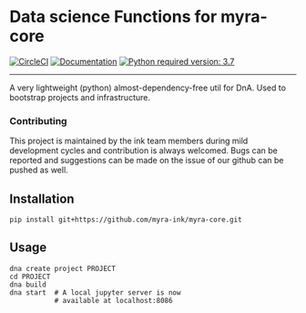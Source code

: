 # Data science Functions for myra-core

[![CircleCI](https://circleci.com/gh/dextra/dna-core.svg?style=shield&circle-token=416684ff946282695aa8a56d1cf9cbae51fe7b96)](https://app.circleci.com/pipelines/github/myra-ink)
[![Documentation](https://img.shields.io/badge/docs-0.5.0-orange.svg?style=flat-square)](https://app.circleci.com/pipelines/github/myra-ink)
[![Python required version: 3.7](https://img.shields.io/badge/python-3.7-blue.svg?style=flat-square)](https://www.python.org/downloads/release/python-370)

---

A very lightweight (python) almost-dependency-free util for DnA.
Used to bootstrap projects and infrastructure.

### Contributing

This project is maintained by the ink team members during mild development cycles and contribution is always welcomed. Bugs can be reported and suggestions can be made on the issue of our github can be pushed as well.

## Installation

```shell
pip install git+https://github.com/myra-ink/myra-core.git
```

## Usage

```shell
dna create project PROJECT
cd PROJECT
dna build
dna start  # A local jupyter server is now
           # available at localhost:8086
```

